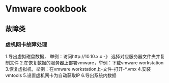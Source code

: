 # Vmware cookbook

## 故障类
### 虚机网卡故障处理

1.导出虚拟磁盘数据， 举例：访问http://10.10.x.x -》 选择对应服务器文件夹并复制文件
2.在恢复数据的服务器上部署vmware，举例：下载vmware workstation
3.恢复虚拟机，举例：在vmware workstation上-文件-打开-*.vmx
4.安装vmtools
5.设置虚机网卡为自动获取IP
6.导出系统内数据

